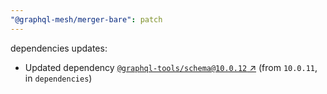 ```yaml
---
"@graphql-mesh/merger-bare": patch
---
```

dependencies updates:
  - Updated dependency [`@graphql-tools/schema@10.0.12` ↗︎](https://www.npmjs.com/package/@graphql-tools/schema/v/10.0.12) (from `10.0.11`, in `dependencies`)
